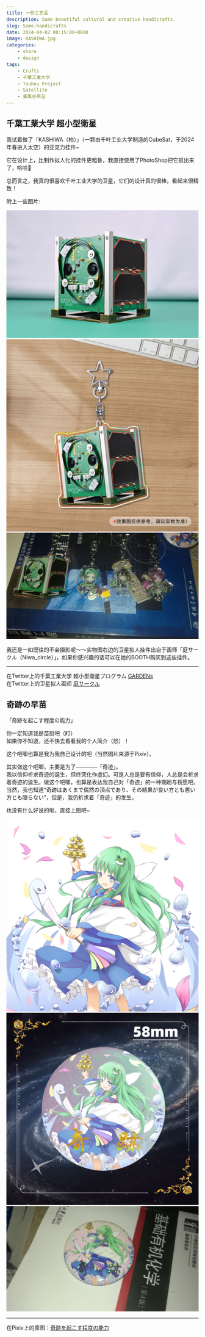 ```yaml
---
title: 一些工艺品
description: Some beautiful cultural and creative handicrafts.
slug: Some-handicrafts
date: 2024-04-02 00:15:00+0800
image: KASHIWA.jpg
categories:
    - share
    - design
tags:
    - Crafts
    - 千葉工業大学
    - Touhou Project
    - Satellite
    - 東風谷早苗
---
```


## 千葉工業大学 超小型衛星

我试着做了「KASHIWA（柏）」（一颗由千叶工业大学制造的CubeSat，于2024年春进入太空）的亚克力挂件~

它在设计上，比制作拟人化的挂件更粗鲁，我直接使用了PhotoShop把它抠出来了，哈哈🤣

总而言之，我真的很喜欢千叶工业大学的卫星，它们的设计真的很棒，看起来很精致！ 

附上一些图片:

![KASHIWA](KASHIWA.jpg)  
![预览图](Sat-Preview-image.jpg)  
![实物图](Sat-Actual-Pic.jpg)  

我还是一如既往的不会摄影呢～～实物图右边的卫星拟人挂件出自于画师「庭サークル（Niwa_circle）」，如果你感兴趣的话可以在她的BOOTH购买到这些挂件。

************

在Twitter上的千葉工業大学 超小型衛星プログラム [GARDENs](https://twitter.com/CitGardens)  
在Twitter上的卫星拟人画师 [庭サークル](https://twitter.com/niwa_circle)


## 奇跡の早苗

「奇跡を起こす程度の能力」

你一定知道我是苗厨吧（盯）  
如果你不知道，还不快去看看我的个人简介（怒）！


这个吧唧也算是我为我自己设计的吧（当然图片来源于Pixiv）。

其实做这个吧唧，主要是为了————「奇迹」。  
我以信仰祈求奇迹的诞生，但终究化作虚幻。可是人总是要有信仰，人总是会祈求着奇迹的诞生。做这个吧唧，也算是表达我自己对「奇迹」的一种期盼与祝愿吧。  
当然，我也知道“奇跡はあくまで偶然の頂点であり、その結果が良い方とも悪い方とも限らない”，但是，我仍祈求着「奇迹」的发生。  

也没有什么好说的啦，直接上图吧~

![原图](東風谷早苗.png)  
![预览图](Sanae-Preview-image.jpg)  
![实物图](Sanae-Actual-Pic.jpg)  

************

在Pixiv上的原图：[奇跡を起こす程度の能力](https://www.pixiv.net/artworks/46111711)

